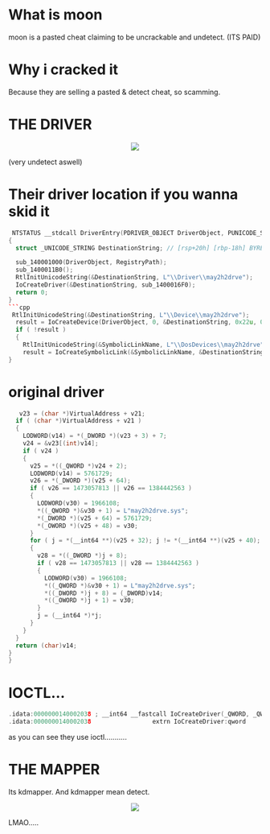 # What is moon
moon is a pasted cheat claiming to be uncrackable and undetect. (ITS PAID)
# Why i cracked it
Because they are selling a pasted & detect cheat, so scamming.

# THE DRIVER
<div align="center">
    <img src="https://cdn.discordapp.com/attachments/914987108387663953/914996533429174322/unknown.png"/>
</div>

(very undetect aswell)

# Their driver location if you wanna skid it
```cpp
 NTSTATUS __stdcall DriverEntry(PDRIVER_OBJECT DriverObject, PUNICODE_STRING RegistryPath)
{
  struct _UNICODE_STRING DestinationString; // [rsp+20h] [rbp-18h] BYREF

  sub_140001000(DriverObject, RegistryPath);
  sub_1400011B0();
  RtlInitUnicodeString(&DestinationString, L"\\Driver\\may2h2drve");
  IoCreateDriver(&DestinationString, sub_1400016F0);
  return 0;
}
```cpp
 RtlInitUnicodeString(&DestinationString, L"\\Device\\may2h2drve");
  result = IoCreateDevice(DriverObject, 0, &DestinationString, 0x22u, 0x100u, 0, &DeviceObject);
  if ( !result )
  {
    RtlInitUnicodeString(&SymbolicLinkName, L"\\DosDevices\\may2h2drve");
    result = IoCreateSymbolicLink(&SymbolicLinkName, &DestinationString);
}
```

# original driver
```cpp
   v23 = (char *)VirtualAddress + v21;
  if ( (char *)VirtualAddress + v21 )
  {
    LODWORD(v14) = *(_DWORD *)(v23 + 3) + 7;
    v24 = &v23[(int)v14];
    if ( v24 )
    {
      v25 = *((_QWORD *)v24 + 2);
      LODWORD(v14) = 5761729;
      v26 = *(_DWORD *)(v25 + 64);
      if ( v26 == 1473057813 || v26 == 1384442563 )
      {
        LODWORD(v30) = 1966108;
        *((_QWORD *)&v30 + 1) = L"may2h2drve.sys";
        *(_DWORD *)(v25 + 64) = 5761729;
        *(_OWORD *)(v25 + 48) = v30;
      }
      for ( j = *(__int64 **)(v25 + 32); j != *(__int64 **)(v25 + 40); LODWORD(v14) = (_DWORD)v14 + 1 )
      {
        v28 = *((_DWORD *)j + 8);
        if ( v28 == 1473057813 || v28 == 1384442563 )
        {
          LODWORD(v30) = 1966108;
          *((_QWORD *)&v30 + 1) = L"may2h2drve.sys";
          *((_DWORD *)j + 8) = (_DWORD)v14;
          *((_OWORD *)j + 1) = v30;
        }
        j = (__int64 *)*j;
      }
    }
  }
  return (char)v14;
}
}
```

# IOCTL...

```cpp
.idata:0000000140002038 ; __int64 __fastcall IoCreateDriver(_QWORD, _QWORD)
.idata:0000000140002038                 extrn IoCreateDriver:qword
```
as you can see they use ioctl...........


# THE MAPPER

Its kdmapper. And kdmapper mean detect.

<div align="center">
    <img src="https://cdn.discordapp.com/attachments/910143447569166398/914995630240325742/unknown.png"/>
</div>

LMAO.....
